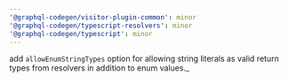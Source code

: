```yaml
---
'@graphql-codegen/visitor-plugin-common': minor
'@graphql-codegen/typescript-resolvers': minor
'@graphql-codegen/typescript': minor
---
```


add `allowEnumStringTypes` option for allowing string literals as valid return types from resolvers in addition to enum values.\_
